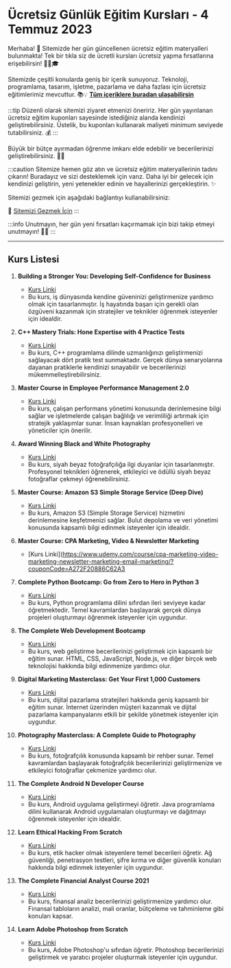 # Ücretsiz Günlük Eğitim Kursları - 4 Temmuz 2023

Merhaba! 🌟 Sitemizde her gün güncellenen ücretsiz eğitim materyalleri bulunmakta! Tek bir tıkla siz de ücretli kursları ücretsiz yapma fırsatlarına erişebilirsin! 👨‍💻🎓

Sitemizde çeşitli konularda geniş bir içerik sunuyoruz. Teknoloji, programlama, tasarım, işletme, pazarlama ve daha fazlası için ücretsiz eğitimlerimiz mevcuttur. 📚💡 **[Tüm içeriklere buradan ulaşabilirsin](https://web3ogren.com/docs/category/bilgisayar-bilimleri)**

:::tip
Düzenli olarak sitemizi ziyaret etmenizi öneririz. Her gün yayınlanan ücretsiz eğitim kuponları sayesinde istediğiniz alanda kendinizi geliştirebilirsiniz. Üstelik, bu kuponları kullanarak maliyeti minimum seviyede tutabilirsiniz. 💰
:::

Büyük bir bütçe ayırmadan öğrenme imkanı elde edebilir ve becerilerinizi geliştirebilirsiniz. 🚀🌈

:::caution
Sitemize hemen göz atın ve ücretsiz eğitim materyallerinin tadını çıkarın! Buradayız ve sizi desteklemek için varız. Daha iyi bir gelecek için kendinizi geliştirin, yeni yetenekler edinin ve hayallerinizi gerçekleştirin. ✨

Sitemizi gezmek için aşağıdaki bağlantıyı kullanabilirsiniz:

🔗 [Sitemizi Gezmek İçin](https://web3ogren.com)
:::

:::info
Unutmayın, her gün yeni fırsatları kaçırmamak için bizi takip etmeyi unutmayın! 📅🔔
:::

--- 

## Kurs Listesi

1. **Building a Stronger You: Developing Self-Confidence for Business**
   - [Kurs Linki](https://www.udemy.com/course/building-a-stronger-you-developing-self-confidence-for-bus/?couponCode=BFD97FB856CFCA06B0CA)
   - Bu kurs, iş dünyasında kendine güveninizi geliştirmenize yardımcı olmak için tasarlanmıştır. İş hayatında başarı için gerekli olan özgüveni kazanmak için stratejiler ve teknikler öğrenmek isteyenler için idealdir.

2. **C++ Mastery Trials: Hone Expertise with 4 Practice Tests**
   - [Kurs Linki](https://www.udemy.com/course/c-mastery-trials-hone-expertise-with-4-practice-tests/?couponCode=7NJ7OX)
   - Bu kurs, C++ programlama dilinde uzmanlığınızı geliştirmenizi sağlayacak dört pratik test sunmaktadır. Gerçek dünya senaryolarına dayanan pratiklerle kendinizi sınayabilir ve becerilerinizi mükemmelleştirebilirsiniz.

3. **Master Course in Employee Performance Management 2.0**
   - [Kurs Linki](https://www.udemy.com/course/employee-performance-management-employee-engagement-onboarding/?couponCode=CE9BA516B109EFFE6306)
   - Bu kurs, çalışan performans yönetimi konusunda derinlemesine bilgi sağlar ve işletmelerde çalışan bağlılığı ve verimliliği artırmak için stratejik yaklaşımlar sunar. İnsan kaynakları profesyonelleri ve yöneticiler için önerilir.

4. **Award Winning Black and White Photography**
   - [Kurs Linki](https://www.udemy.com/course/award-winning-black-and-white-photography/?couponCode=5BB6C1B2A7C9E1BB792B)
   - Bu kurs, siyah beyaz fotoğrafçılığa ilgi duyanlar için tasarlanmıştır. Profesyonel teknikleri öğrenerek, etkileyici ve ödüllü siyah beyaz fotoğraflar çekmeyi öğrenebilirsiniz.

5. **Master Course: Amazon S3 Simple Storage Service (Deep Dive)**
   - [Kurs Linki](https://www.udemy.com/course/amazon-s3-simple-storage-service-aws-s3-amazon-lambda-cloud-storage/?couponCode=8765FA7D0B7C5CFC3E63)
   - Bu kurs, Amazon S3 (Simple Storage Service) hizmetini derinlemesine keşfetmenizi sağlar. Bulut depolama ve veri yönetimi konusunda kapsamlı bilgi edinmek isteyenler için idealdir.

6. **Master Course: CPA Marketing, Video & Newsletter Marketing**
   - [Kurs Linki](https://www.udemy.com/course/cpa-marketing-video-marketing-newsletter-marketing-email-marketing/?couponCode=A272F20886C62A3

7. **Complete Python Bootcamp: Go from Zero to Hero in Python 3**
   - [Kurs Linki](https://www.udemy.com/course/complete-python-bootcamp/?couponCode=PYTHONHERO)
   - Bu kurs, Python programlama dilini sıfırdan ileri seviyeye kadar öğretmektedir. Temel kavramlardan başlayarak gerçek dünya projeleri oluşturmayı öğrenmek isteyenler için uygundur.

8. **The Complete Web Development Bootcamp**
   - [Kurs Linki](https://www.udemy.com/course/the-complete-web-development-bootcamp/?couponCode=BOOTCAMP888)
   - Bu kurs, web geliştirme becerilerinizi geliştirmek için kapsamlı bir eğitim sunar. HTML, CSS, JavaScript, Node.js, ve diğer birçok web teknolojisi hakkında bilgi edinmenize yardımcı olur.

9. **Digital Marketing Masterclass: Get Your First 1,000 Customers**
   - [Kurs Linki](https://www.udemy.com/course/digital-marketing-masterclass/?couponCode=GETCUSTOMERS)
   - Bu kurs, dijital pazarlama stratejileri hakkında geniş kapsamlı bir eğitim sunar. İnternet üzerinden müşteri kazanmak ve dijital pazarlama kampanyalarını etkili bir şekilde yönetmek isteyenler için uygundur.

10. **Photography Masterclass: A Complete Guide to Photography**
    - [Kurs Linki](https://www.udemy.com/course/photography-masterclass-complete-guide-to-photography/?couponCode=PHOTOCLASS)
    - Bu kurs, fotoğrafçılık konusunda kapsamlı bir rehber sunar. Temel kavramlardan başlayarak fotoğrafçılık becerilerinizi geliştirmenize ve etkileyici fotoğraflar çekmenize yardımcı olur.

11. **The Complete Android N Developer Course**
    - [Kurs Linki](https://www.udemy.com/course/the-complete-android-n-developer-course/?couponCode=ANDROIDN)
    - Bu kurs, Android uygulama geliştirmeyi öğretir. Java programlama dilini kullanarak Android uygulamaları oluşturmayı ve dağıtmayı öğrenmek isteyenler için idealdir.

12. **Learn Ethical Hacking From Scratch**
    - [Kurs Linki](https://www.udemy.com/course/learn-ethical-hacking-from-scratch/?couponCode=HACKING101)
    - Bu kurs, etik hacker olmak isteyenlere temel becerileri öğretir. Ağ güvenliği, penetrasyon testleri, şifre kırma ve diğer güvenlik konuları hakkında bilgi edinmek isteyenler için uygundur.

13. **The Complete Financial Analyst Course 2021**
    - [Kurs Linki](https://www.udemy.com/course/the-complete-financial-analyst-course/?couponCode=FINANCE2021)
    - Bu kurs, finansal analiz becerilerinizi geliştirmenize yardımcı olur. Finansal tabloların analizi, mali oranlar, bütçeleme ve tahminleme gibi konuları kapsar.

14. **Learn Adobe Photoshop from Scratch**
    - [Kurs Linki](https://www.udemy.com/course/learn-adobe-photoshop-from-scratch/?couponCode=PHOTOSHOP101)
    - Bu kurs, Adobe Photoshop'u sıfırdan öğretir. Photoshop becerilerinizi geliştirmek ve yaratıcı projeler oluşturmak isteyenler için uygundur.

